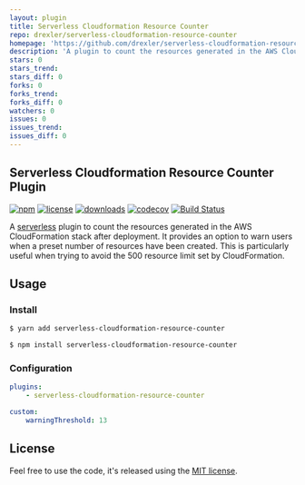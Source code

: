 ```yaml
---
layout: plugin
title: Serverless Cloudformation Resource Counter
repo: drexler/serverless-cloudformation-resource-counter
homepage: 'https://github.com/drexler/serverless-cloudformation-resource-counter'
description: 'A plugin to count the resources generated in the AWS CloudFormation stack after deployment.'
stars: 0
stars_trend: 
stars_diff: 0
forks: 0
forks_trend: 
forks_diff: 0
watchers: 0
issues: 0
issues_trend: 
issues_diff: 0
---
```



## Serverless Cloudformation Resource Counter Plugin

[![npm](https://img.shields.io/npm/v/serverless-cloudformation-resource-counter.svg)](https://www.npmjs.com/package/serverless-cloudformation-resource-counter)
[![license](https://img.shields.io/github/license/drexler/serverless-cloudformation-resource-counter.svg)](https://github.com/drexler/serverless-cloudformation-resource-counter/blob/master/LICENSE.md)
[![downloads](https://img.shields.io/npm/dt/serverless-cloudformation-resource-counter.svg)](https://www.npmjs.com/package/serverless-cloudformation-resource-counter)
[![codecov](https://codecov.io/gh/drexler/serverless-cloudformation-resource-counter/branch/master/graph/badge.svg)](https://codecov.io/gh/drexler/serverless-cloudformation-resource-counter)
[![Build Status](https://travis-ci.org/drexler/serverless-cloudformation-resource-counter.svg?branch=master)](https://travis-ci.org/drexler/serverless-cloudformation-resource-counter.svg?branch=master)

A [serverless](https://serverless.com) plugin to count the resources generated in the AWS CloudFormation stack after deployment. It provides an option to warn users when a preset number of resources have been created. This is particularly useful when trying to avoid the 500 resource limit set by CloudFormation.

## Usage

### Install

```bash
$ yarn add serverless-cloudformation-resource-counter
```

```bash
$ npm install serverless-cloudformation-resource-counter
```

### Configuration

```yaml
plugins:
    - serverless-cloudformation-resource-counter

custom:
    warningThreshold: 13
```

## License

Feel free to use the code, it's released using the [MIT license](LICENSE.md).
